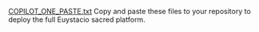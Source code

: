 [COPILOT_ONE_PASTE.txt](https://github.com/user-attachments/files/21982463/COPILOT_ONE_PASTE.txt)
Copy and paste these files to your repository to deploy the full Euystacio sacred platform.
